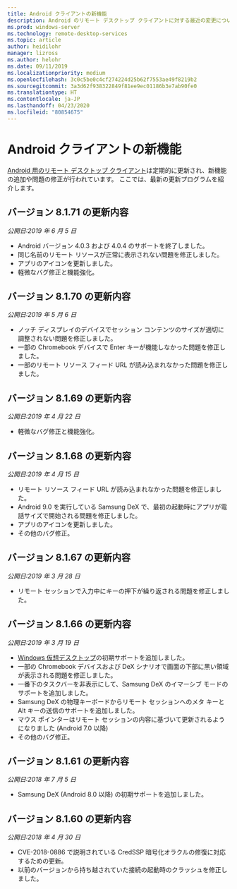 ```yaml
---
title: Android クライアントの新機能
description: Android のリモート デスクトップ クライアントに対する最近の変更について説明します
ms.prod: windows-server
ms.technology: remote-desktop-services
ms.topic: article
author: heidilohr
manager: lizross
ms.author: helohr
ms.date: 09/11/2019
ms.localizationpriority: medium
ms.openlocfilehash: 3c0c5be0c4cf274224d25b62f7553ae49f8219b2
ms.sourcegitcommit: 3a3d62f938322849f81ee9ec01186b3e7ab90fe0
ms.translationtype: HT
ms.contentlocale: ja-JP
ms.lasthandoff: 04/23/2020
ms.locfileid: "80854675"
---
```

# <a name="whats-new-in-the-android-client"></a>Android クライアントの新機能

[Android 用のリモート デスクトップ クライアント](remote-desktop-android.md)は定期的に更新され、新機能の追加や問題の修正が行われています。 ここでは、最新の更新プログラムを紹介します。

## <a name="updates-for-version-8171"></a>バージョン 8.1.71 の更新内容

*公開日:2019 年 6 月 5 日*

- Android バージョン 4.0.3 および 4.0.4 のサポートを終了しました。
- 同じ名前のリモート リソースが正常に表示されない問題を修正しました。
- アプリのアイコンを更新しました。
- 軽微なバグ修正と機能強化。

## <a name="updates-for-version-8170"></a>バージョン 8.1.70 の更新内容

*公開日:2019 年 5 月 6 日*

- ノッチ ディスプレイのデバイスでセッション コンテンツのサイズが適切に調整されない問題を修正しました。
- 一部の Chromebook デバイスで Enter キーが機能しなかった問題を修正しました。
- 一部のリモート リソース フィード URL が読み込まれなかった問題を修正しました。

## <a name="updates-for-version-8169"></a>バージョン 8.1.69 の更新内容

*公開日:2019 年 4 月 22 日*

- 軽微なバグ修正と機能強化。

## <a name="updates-for-version-8168"></a>バージョン 8.1.68 の更新内容

*公開日:2019 年 4 月 15 日*

- リモート リソース フィード URL が読み込まれなかった問題を修正しました。
- Android 9.0 を実行している Samsung DeX で、最初の起動時にアプリが電話サイズで開始される問題を修正しました。
- アプリのアイコンを更新しました。
- その他のバグ修正。

## <a name="updates-for-version-8167"></a>バージョン 8.1.67 の更新内容

*公開日:2019 年 3 月 28 日*

- リモート セッションで入力中にキーの押下が繰り返される問題を修正しました。

## <a name="updates-for-version-8166"></a>バージョン 8.1.66 の更新内容

*公開日:2019 年 3 月 19 日*

- [Windows 仮想デスクトップ](https://aka.ms/wvd)の初期サポートを追加しました。
- 一部の Chromebook デバイスおよび DeX シナリオで画面の下部に黒い領域が表示される問題を修正しました。
- 一番下のタスクバーを非表示にして、Samsung DeX のイマーシブ モードのサポートを追加しました。
- Samsung DeX の物理キーボードからリモート セッションへのメタ キーと Alt キーの送信のサポートを追加しました。
- マウス ポインターはリモート セッションの内容に基づいて更新されるようになりました (Android 7.0 以降)
- その他のバグ修正。

## <a name="updates-for-version-8161"></a>バージョン 8.1.61 の更新内容

*公開日:2018 年 7 月 5 日*

- Samsung DeX (Android 8.0 以降) の初期サポートを追加しました。

## <a name="updates-for-version-8160"></a>バージョン 8.1.60 の更新内容

*公開日:2018 年 4 月 30 日*

- CVE-2018-0886 で説明されている CredSSP 暗号化オラクルの修復に対応するための更新。
- 以前のバージョンから持ち越されていた接続の起動時のクラッシュを修正しました。
